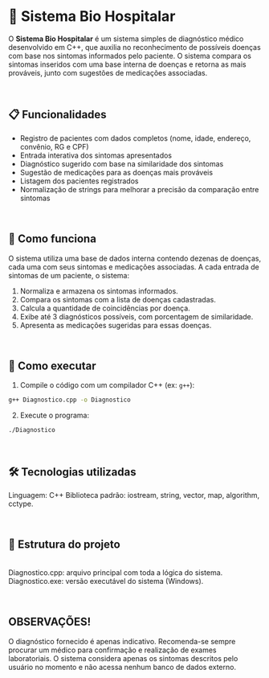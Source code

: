 # 🏥 Sistema Bio Hospitalar

O **Sistema Bio Hospitalar** é um sistema simples de diagnóstico médico desenvolvido em C++, que auxilia no reconhecimento de possíveis doenças com base nos sintomas informados pelo paciente. O sistema compara os sintomas inseridos com uma base interna de doenças e retorna as mais prováveis, junto com sugestões de medicações associadas.

<br>

## 📋 Funcionalidades

- Registro de pacientes com dados completos (nome, idade, endereço, convênio, RG e CPF)
- Entrada interativa dos sintomas apresentados
- Diagnóstico sugerido com base na similaridade dos sintomas
- Sugestão de medicações para as doenças mais prováveis
- Listagem dos pacientes registrados
- Normalização de strings para melhorar a precisão da comparação entre sintomas

<br>

## 🧠 Como funciona

O sistema utiliza uma base de dados interna contendo dezenas de doenças, cada uma com seus sintomas e medicações associadas. A cada entrada de sintomas de um paciente, o sistema:

1. Normaliza e armazena os sintomas informados.
2. Compara os sintomas com a lista de doenças cadastradas.
3. Calcula a quantidade de coincidências por doença.
4. Exibe até 3 diagnósticos possíveis, com porcentagem de similaridade.
5. Apresenta as medicações sugeridas para essas doenças.

<br>

## 🚀 Como executar

1. Compile o código com um compilador C++ (ex: `g++`):

```bash
g++ Diagnostico.cpp -o Diagnostico
```

2. Execute o programa:

```bash
./Diagnostico
```
<br>

## 🛠️ Tecnologias utilizadas

Linguagem: C++
Biblioteca padrão: iostream, string, vector, map, algorithm, cctype.

<br>

## 📁 Estrutura do projeto
</br>Diagnostico.cpp: arquivo principal com toda a lógica do sistema.
</br>Diagnostico.exe: versão executável do sistema (Windows).

<br>

## OBSERVAÇÕES!
O diagnóstico fornecido é apenas indicativo. Recomenda-se sempre procurar um médico para confirmação e realização de exames laboratoriais.
O sistema considera apenas os sintomas descritos pelo usuário no momento e não acessa nenhum banco de dados externo.

<br>
